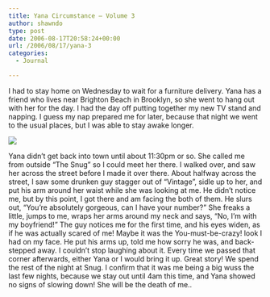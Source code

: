 ```yaml
---
title: Yana Circumstance – Volume 3
author: shawndo
type: post
date: 2006-08-17T20:58:24+00:00
url: /2006/08/17/yana-3
categories:
  - Journal

---
```

I had to stay home on Wednesday to wait for a furniture delivery. Yana has a friend who lives near Brighton Beach in Brooklyn, so she went to hang out with her for the day. I had the day off putting together my new TV stand and napping. I guess my nap prepared me for later, because that night we went to the usual places, but I was able to stay awake longer.

![](/images/2006/08/20060816-yana_snug.jpg)

Yana didn’t get back into town until about 11:30pm or so. She called me from outside “The Snug” so I could meet her there. I walked over, and saw her across the street before I made it over there. About halfway across the street, I saw some drunken guy stagger out of “Vintage”, sidle up to her, and put his arm around her waist while she was looking at me. He didn’t notice me, but by this point, I got there and am facing the both of them. He slurs out, “You’re absolutely gorgeous, can I have your number?” She freaks a little, jumps to me, wraps her arms around my neck and says, “No, I’m with my boyfriend!” The guy notices me for the first time, and his eyes widen, as if he was actually scared of me! Maybe it was the You-must-be-crazy! look I had on my face. He put his arms up, told me how sorry he was, and back-stepped away. I couldn’t stop laughing about it. Every time we passed that corner afterwards, either Yana or I would bring it up. Great story! We spend the rest of the night at Snug. I confirm that it was me being a big wuss the last few nights, because we stay out until 4am this time, and Yana showed no signs of slowing down! She will be the death of me..
